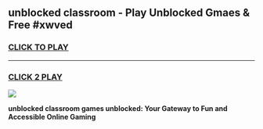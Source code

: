 
## unblocked classroom - Play Unblocked Gmaes & Free #xwved
<h3>
<a href="https://news.freeplayer.one?title=unblocked_classroom&ref=24F">CLICK TO PLAY</a></h3>
<hr>

<h3>
<a href="https://news.freeplayer.one?title=unblocked_classroom&ref=24F">CLICK 2 PLAY</a>
  
</h3>

<a href="https://news.freeplayer.one?title=unblocked_classroom&ref=24F/"><img src="https://clearcache.store/games.png"></a>


**unblocked classroom games unblocked: Your Gateway to Fun and Accessible Online Gaming**
